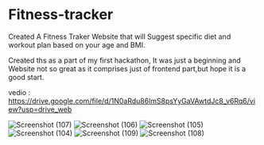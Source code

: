 # Fitness-tracker


Created A Fitness Traker Website that will Suggest specific diet and workout plan based on your age and BMI.

Created ths as a part of my first hackathon, It was just a beginning and Website not so great as it comprises just of frontend part,but hope it is a good start.

vedio : https://drive.google.com/file/d/1N0aRdu86lmS8psYyGaVAwtdJc8_v6Rq6/view?usp=drive_web


![Screenshot (107)](https://user-images.githubusercontent.com/106879319/215342268-4dad826d-aa83-4742-b8e8-41f2829e4434.png)
![Screenshot (106)](https://user-images.githubusercontent.com/106879319/215342273-b4c35f47-e837-4c87-8acb-2cf078b91393.png)
![Screenshot (105)](https://user-images.githubusercontent.com/106879319/215342277-06b931a3-0178-49bb-902f-fbf22a5e382a.png)
![Screenshot (104)](https://user-images.githubusercontent.com/106879319/215342279-3e4f010c-5a7e-4598-b4fc-ce6c5b14a92c.png)
![Screenshot (109)](https://user-images.githubusercontent.com/106879319/215342482-3f2e28b7-436f-4dc3-bfeb-f69542851f0b.png)
![Screenshot (108)](https://user-images.githubusercontent.com/106879319/215342501-e7ef019b-6b29-46ed-b804-b966ee248052.png)
